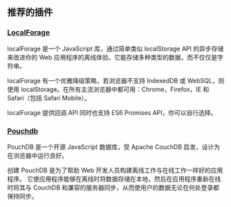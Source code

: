 ## 推荐的插件

### [LocalForage](https://localforage.docschina.org/)

localForage 是一个 JavaScript 库，通过简单类似 localStorage API 的异步存储来改进你的 Web 应用程序的离线体验。它能存储多种类型的数据，而不仅仅是字符串。

localForage 有一个优雅降级策略，若浏览器不支持 IndexedDB 或 WebSQL，则使用 localStorage。在所有主流浏览器中都可用：Chrome，Firefox，IE 和 Safari（包括 Safari Mobile）。

localForage 提供回调 API 同时也支持 ES6 Promises API，你可以自行选择。

### [Pouchdb](https://pouchdb.com/)

PouchDB 是一个开源 JavaScript 数据库，受 Apache CouchDB 启发，设计为在浏览器中运行良好。

创建 PouchDB 是为了帮助 Web 开发人员构建离线工作与在线工作一样好的应用程序。
它使应用程序能够在离线时将数据存储在本地，然后在应用程序重新在线时将其与 CouchDB 和兼容的服务器同步，从而使用户的数据无论在何处登录都保持同步。
